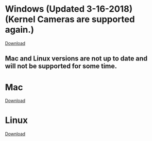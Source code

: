 # Windows (Updated 3-16-2018)(Kernel Cameras are supported again.)
[Download](http://www.docs.peauproductions.com/MCC/MAPIR_Camera_Control_03162018.exe)

## Mac and Linux versions are not up to date and will not be supported for some time.

# Mac
[Download](http://www.docs.peauproductions.com/MCC/MAPIR_Camera_Control_MAC)

# Linux
[Download](http://www.docs.peauproductions.com/MCC/MAPIR_Camera_Control)
